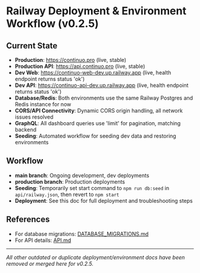 # Railway Deployment & Environment Workflow (v0.2.5)

## Current State
- **Production**: https://continuo.pro (live, stable)
- **Production API**: https://api.continuo.pro (live, stable)
- **Dev Web**: https://continuo-web-dev.up.railway.app (live, health endpoint returns status 'ok')
- **Dev API**: https://continuo-api-dev.up.railway.app (live, health endpoint returns status 'ok')
- **Database/Redis**: Both environments use the same Railway Postgres and Redis instance for now
- **CORS/API Connectivity**: Dynamic CORS origin handling, all network issues resolved
- **GraphQL**: All dashboard queries use 'limit' for pagination, matching backend
- **Seeding**: Automated workflow for seeding dev data and restoring environments

## Workflow
- **main branch**: Ongoing development, dev deployments
- **production branch**: Production deployments
- **Seeding**: Temporarily set start command to `npm run db:seed` in `api/railway.json`, then revert to `npm start`
- **Deployment**: See this doc for full deployment and troubleshooting steps

## References
- For database migrations: [DATABASE_MIGRATIONS.md](./DATABASE_MIGRATIONS.md)
- For API details: [API.md](./API.md)

---

*All other outdated or duplicate deployment/environment docs have been removed or merged here for v0.2.5.* 